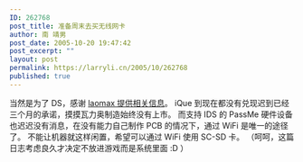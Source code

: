 ```yaml
---
ID: 262768
post_title: 准备周末去买无线网卡
author: 南 靖男
post_date: 2005-10-20 19:47:42
post_excerpt: ""
layout: post
permalink: https://larryli.cn/2005/10/262768
published: true
---
```

当然是为了 DS，感谢 <a href="http://www.ndsbbs.com/read.php?tid=4167">laomax 提供相关信息</a>。
iQue 到现在都没有兑现迟到已经三个月的承诺，摸摸瓦力奥制造始终没有上市。
而支持 IDS 的 PassMe 硬件设备也迟迟没有消息，在没有能力自己制作 PCB 的情况下，通过 WiFi 是唯一的途径了。
不能让机器就这样闲置，希望可以通过 WiFi 使用 SC-SD 卡。
（呵呵，这篇日志考虑良久才决定不放进游戏而是系统里面 :D ）
